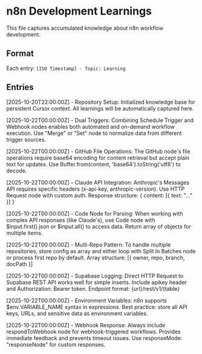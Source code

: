 # n8n Development Learnings

This file captures accumulated knowledge about n8n workflow development.

## Format
Each entry: `[ISO Timestamp] - Topic: Learning`

## Entries

[2025-10-20T22:00:00Z] - Repository Setup: Initialized knowledge base for persistent Cursor context. All learnings will be automatically captured here.

<!-- New learnings will be appended below -->

[2025-10-22T00:00:00Z] - Dual Triggers: Combining Schedule Trigger and Webhook nodes enables both automated and on-demand workflow execution. Use "Merge" or "Set" node to normalize data from different trigger sources.

[2025-10-22T00:00:00Z] - GitHub File Operations: The GitHub node's file operations require base64 encoding for content retrieval but accept plain text for updates. Use Buffer.from(content, 'base64').toString('utf8') to decode.

[2025-10-22T00:00:00Z] - Claude API Integration: Anthropic's Messages API requires specific headers (x-api-key, anthropic-version). Use HTTP Request node with custom auth. Response structure: { content: [{ text: "..." }] }

[2025-10-22T00:00:00Z] - Code Node for Parsing: When working with complex API responses (like Claude's), use Code node with $input.first().json or $input.all() to access data. Return array of objects for multiple items.

[2025-10-22T00:00:00Z] - Multi-Repo Pattern: To handle multiple repositories, store config as array and either loop with Split In Batches node or process first repo by default. Array structure: [{ owner, repo, branch, docPath }]

[2025-10-22T00:00:00Z] - Supabase Logging: Direct HTTP Request to Supabase REST API works well for simple inserts. Include apikey header and Authorization: Bearer token. Endpoint format: {url}/rest/v1/{table}

[2025-10-22T00:00:00Z] - Environment Variables: n8n supports $env.VARIABLE_NAME syntax in expressions. Best practice: store all API keys, URLs, and sensitive data as environment variables.

[2025-10-22T00:00:00Z] - Webhook Response: Always include respondToWebhook node for webhook-triggered workflows. Provides immediate feedback and prevents timeout issues. Use responseMode: "responseNode" for custom responses.